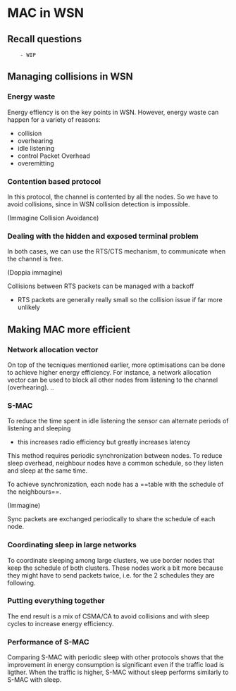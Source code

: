 # MAC in WSN

## Recall questions
        - WIP

## Managing collisions in WSN

### Energy waste

Energy effiency is on the key points in WSN. However, energy waste can happen for a variety of reasons:
- collision
- overhearing
- idle listening
- control Packet Overhead
- overemitting

### Contention based protocol

In this protocol, the channel is contented by all the nodes. So we have to avoid collisions,
since in WSN collision detection is impossible.

(Immagine Collision Avoidance)

### Dealing with the hidden and exposed terminal problem

In both cases, we can use the RTS/CTS mechanism, to communicate when the channel is free.

(Doppia immagine)

Collisions between RTS packets can be managed with a backoff
- RTS packets are generally really small so the collision issue if far more unlikely

## Making MAC more efficient

### Network allocation vector

On top of the tecniques mentioned earlier, more optimisations can be done to achieve higher energy efficiency.
For instance, a network allocation vector can be used to block all other nodes from listening to the channel (overhearing).
..

### S-MAC 

To reduce the time spent in idle listening the sensor can alternate periods of listening and sleeping
- this increases radio efficiency but greatly increases latency

This method requires periodic synchronization between nodes. To reduce sleep overhead, neighbour nodes have a common schedule, 
so they listen and sleep at the same time.

To achieve synchronization, each node has a ==table with the schedule of the neighbours==.

(Immagine)

Sync packets are exchanged periodically to share the schedule of each node.

### Coordinating sleep in large networks

To coordinate sleeping among large clusters, we use border nodes that keep the schedule of both clusters.
These nodes work a bit more because they might have to send packets twice, i.e. for the 2 schedules they are following.

### Putting everything together

The end result is a mix of CSMA/CA to avoid collisions and with sleep cycles to increase energy efficiency.

### Performance of S-MAC

Comparing S-MAC with periodic sleep with other protocols shows that the improvement in energy consumption is significant
even if the traffic load is ligther. When the traffic is higher, S-MAC without sleep performs similarly to S-MAC with sleep. 